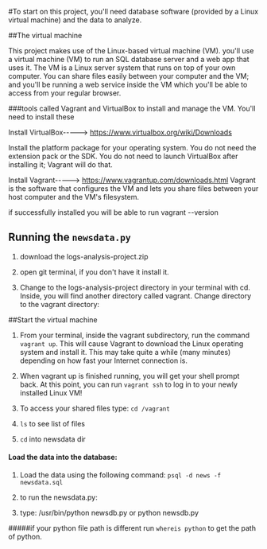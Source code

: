 #To start on this project, you'll need database software (provided by a Linux virtual machine) and the data to analyze.

##The virtual machine

This project makes use of the Linux-based virtual machine (VM).
you'll use a virtual machine (VM) to run an SQL database server and a web app that uses it. The VM is a Linux server
system that runs on top of your own computer. You can share files easily between your computer and the VM; and you'll be
running a web service inside the VM which you'll be able to access from your regular browser.


###tools called Vagrant and VirtualBox to install and manage the VM. You'll need to install these


Install VirtualBox-----> https://www.virtualbox.org/wiki/Downloads

 Install the platform package for your operating system. You do not need the extension pack or the SDK. You do not need
 to launch VirtualBox after installing it; Vagrant will do that.



Install Vagrant-----> https://www.vagrantup.com/downloads.html
Vagrant is the software that configures the VM and lets you share files between your host computer and the VM's
filesystem.

if successfully installed you will be able to run vagrant --version



## Running the `newsdata.py`

1. download the logs-analysis-project.zip

2. open git terminal, if you don't have it install it.

3. Change to the logs-analysis-project directory in your terminal with cd. Inside, you will find another directory
called vagrant. Change directory to the vagrant directory:


##Start the virtual machine

1. From your terminal, inside the vagrant subdirectory, run the command `vagrant up`. This will cause Vagrant to download the
Linux operating system and install it. This may take quite a while (many minutes) depending on how fast your Internet
connection is.

2.  When vagrant up is finished running, you will get your shell prompt back. At this point, you can run `vagrant ssh` to log
in to your newly installed Linux VM!

3.  To access your shared files type: `cd /vagrant`

4.  `ls` to see list of files

5.  `cd` into newsdata dir

#### Load the data into the database:
1. Load the data using the following command: ``` psql -d news -f newsdata.sql ```

6.  to run the newsdata.py:

7.  type: /usr/bin/python newsdb.py or python newsdb.py

#####if your python file path is different run `whereis python` to get the path of python.
